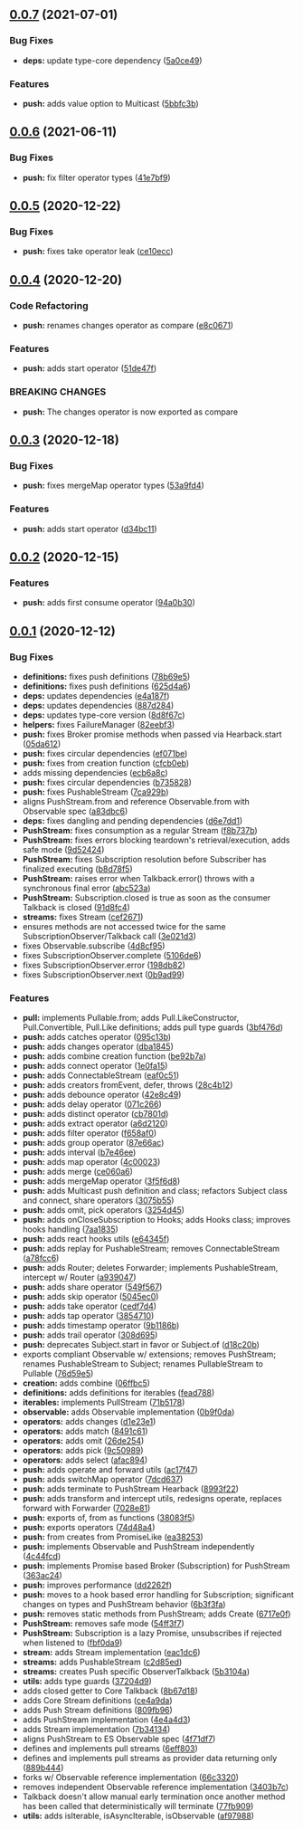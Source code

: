 ## [0.0.7](https://github.com/rafamel/multitude/compare/v0.0.6...v0.0.7) (2021-07-01)


### Bug Fixes

* **deps:** update type-core dependency ([5a0ce49](https://github.com/rafamel/multitude/commit/5a0ce4937ea515a895c4597d0d22aae41e45223d))


### Features

* **push:** adds value option to Multicast ([5bbfc3b](https://github.com/rafamel/multitude/commit/5bbfc3bd7a743e975591b9a6f7a471a2f1c510e9))



## [0.0.6](https://github.com/rafamel/multitude/compare/v0.0.5...v0.0.6) (2021-06-11)


### Bug Fixes

* **push:** fix filter operator types ([41e7bf9](https://github.com/rafamel/multitude/commit/41e7bf9a29bd9e71e1315436621d497e64d64c24))



## [0.0.5](https://github.com/rafamel/multitude/compare/v0.0.4...v0.0.5) (2020-12-22)


### Bug Fixes

* **push:** fixes take operator leak ([ce10ecc](https://github.com/rafamel/multitude/commit/ce10ecc54605a1e242bc7abc0e55ba1bef552b46))



## [0.0.4](https://github.com/rafamel/multitude/compare/v0.0.3...v0.0.4) (2020-12-20)


### Code Refactoring

* **push:** renames changes operator as compare ([e8c0671](https://github.com/rafamel/multitude/commit/e8c067118c9042aa879d53b374280373e1a9a24c))


### Features

* **push:** adds start operator ([51de47f](https://github.com/rafamel/multitude/commit/51de47f75e5e2614e06a3d75c1f44593f45f7d99))


### BREAKING CHANGES

* **push:** The changes operator is now exported as compare



## [0.0.3](https://github.com/rafamel/multitude/compare/v0.0.2...v0.0.3) (2020-12-18)


### Bug Fixes

* **push:** fixes mergeMap operator types ([53a9fd4](https://github.com/rafamel/multitude/commit/53a9fd471e559a21491e60c0c8b1ad1e76a537b8))


### Features

* **push:** adds start operator ([d34bc11](https://github.com/rafamel/multitude/commit/d34bc11a41a96fc9017871da15afbdf17624f37b))



## [0.0.2](https://github.com/rafamel/multitude/compare/v0.0.1...v0.0.2) (2020-12-15)


### Features

* **push:** adds first consume operator ([94a0b30](https://github.com/rafamel/multitude/commit/94a0b30715969cfd55a735501832a74d0ea9d9c5))



## [0.0.1](https://github.com/rafamel/multitude/compare/d1e23e122f835ef452f719d306a7b5ecb2f9569f...v0.0.1) (2020-12-12)


### Bug Fixes

* **definitions:** fixes push definitions ([78b69e5](https://github.com/rafamel/multitude/commit/78b69e5b2c0ec3e87a44b74bb12d39f2c03fa5af))
* **definitions:** fixes push definitions ([625d4a6](https://github.com/rafamel/multitude/commit/625d4a6f65b72ab78db2f975503bdef745c9398e))
* **deps:** updates dependencies ([e4a187f](https://github.com/rafamel/multitude/commit/e4a187f7eddf630a86241b64ab08d4f687d84ce6))
* **deps:** updates dependencies ([887d284](https://github.com/rafamel/multitude/commit/887d28437b702421548984770007d12c6e4a4170))
* **deps:** updates type-core version ([8d8f67c](https://github.com/rafamel/multitude/commit/8d8f67c7dc76309cd26abd95deea02154b005595))
* **helpers:** fixes FailureManager ([82eebf3](https://github.com/rafamel/multitude/commit/82eebf38add3be59a9d3cf4d4f5ca88f3aea9666))
* **push:** fixes Broker promise methods when passed via Hearback.start ([05da612](https://github.com/rafamel/multitude/commit/05da6125bbb0fa1a9cdea6d1a6aa18e6368b35db))
* **push:** fixes circular dependencies ([ef071be](https://github.com/rafamel/multitude/commit/ef071be2e04183d1aa82d5293f99004d69593cb7))
* **push:** fixes from creation function ([cfcb0eb](https://github.com/rafamel/multitude/commit/cfcb0ebe72e9bb23fc28de81e24e410df9555dae))
* adds missing dependencies ([ecb6a8c](https://github.com/rafamel/multitude/commit/ecb6a8cbaed1d050fc42338456df325532ee1e96))
* **push:** fixes circular dependencies ([b735828](https://github.com/rafamel/multitude/commit/b735828ade8b531d71770dcaec486a6eb2bbe35b))
* **push:** fixes PushableStream ([7ca929b](https://github.com/rafamel/multitude/commit/7ca929b1fd2a0d00758021f702d917a4056b0852))
* aligns PushStream.from and reference Observable.from with Observable spec ([a83dbc6](https://github.com/rafamel/multitude/commit/a83dbc6c09e956081b354effc7a2edb5243068f3))
* **deps:** fixes dangling and pending dependencies ([d6e7dd1](https://github.com/rafamel/multitude/commit/d6e7dd194196805c95ab60b42f2afb8755fc03c1))
* **PushStream:** fixes consumption as a regular Stream ([f8b737b](https://github.com/rafamel/multitude/commit/f8b737b4678ffaef58791cf463c803d4ef6365bd))
* **PushStream:** fixes errors blocking teardown's retrieval/execution, adds safe mode ([9d52424](https://github.com/rafamel/multitude/commit/9d5242410f265b3c09e10df381fb8a62053ebb54))
* **PushStream:** fixes Subscription resolution before Subscriber has finalized executing ([b8d78f5](https://github.com/rafamel/multitude/commit/b8d78f5d695ae0f9a82c7217bcdaeb388c0df53b))
* **PushStream:** raises error when Talkback.error() throws with a synchronous final error ([abc523a](https://github.com/rafamel/multitude/commit/abc523aff230c547e7ee79d31597f94f9ff46b6a))
* **PushStream:** Subscription.closed is true as soon as the consumer Talkback is closed ([91d8fc4](https://github.com/rafamel/multitude/commit/91d8fc45036d7e092a02f1084cb60649255c36db))
* **streams:** fixes Stream ([cef2671](https://github.com/rafamel/multitude/commit/cef2671348a6dbfd8fe4509038ea1843c96f9c54))
* ensures methods are not accessed twice for the same SubscriptionObserver/Talkback call ([3e021d3](https://github.com/rafamel/multitude/commit/3e021d32ecddff35400b1bebf40ce490ea953e1d))
* fixes Observable.subscribe ([4d8cf95](https://github.com/rafamel/multitude/commit/4d8cf951826120311ebeca224ba9cd96e2a87cb3))
* fixes SubscriptionObserver.complete ([5106de6](https://github.com/rafamel/multitude/commit/5106de604a680fcf6b8c77707763e4743060c9ea))
* fixes SubscriptionObserver.error ([198db82](https://github.com/rafamel/multitude/commit/198db82a6f73a092cafd0c84cbc7fa9adadfc5bd))
* fixes SubscriptionObserver.next ([0b9ad99](https://github.com/rafamel/multitude/commit/0b9ad990ad65e7c6e14793dc688f08cb4bc3f786))


### Features

* **pull:** implements Pullable.from; adds Pull.LikeConstructor, Pull.Convertible, Pull.Like definitions; adds pull type guards ([3bf476d](https://github.com/rafamel/multitude/commit/3bf476dfe5882efd39e7fe1a5df8245c26e62dcd))
* **push:** adds catches operator ([095c13b](https://github.com/rafamel/multitude/commit/095c13b6d0bbbfdec162c4b2badcf21c72a787e8))
* **push:** adds changes operator ([dba1845](https://github.com/rafamel/multitude/commit/dba1845e71e019b4e9c098a404d468b7ae08bed5))
* **push:** adds combine creation function ([be92b7a](https://github.com/rafamel/multitude/commit/be92b7ad6bf554ace319965c9a92c447f8b56f63))
* **push:** adds connect operator ([1e0fa15](https://github.com/rafamel/multitude/commit/1e0fa1530ac562f914701a2efda34582debe021f))
* **push:** adds ConnectableStream ([eaf0c51](https://github.com/rafamel/multitude/commit/eaf0c51696bf1a6c65914f4783516f4723210f92))
* **push:** adds creators fromEvent, defer, throws ([28c4b12](https://github.com/rafamel/multitude/commit/28c4b12092c6d694ac7acba9630d058d54a833d6))
* **push:** adds debounce operator ([42e8c49](https://github.com/rafamel/multitude/commit/42e8c49ce706bb9fc7a8ac499290dbf376e99276))
* **push:** adds delay operator ([071c266](https://github.com/rafamel/multitude/commit/071c266cdfe1da74b9b911de36456c8d2e9e870c))
* **push:** adds distinct operator ([cb7801d](https://github.com/rafamel/multitude/commit/cb7801d459f5b280b278b91f651de8f9fc63ae3d))
* **push:** adds extract operator ([a6d2120](https://github.com/rafamel/multitude/commit/a6d2120a34452428cfacbe257bbe4e8999d11055))
* **push:** adds filter operator ([f658af0](https://github.com/rafamel/multitude/commit/f658af0cf345353462b9db44291b5584b5c4f6e3))
* **push:** adds group operator ([87e66ac](https://github.com/rafamel/multitude/commit/87e66ac7b98eeacc71f655b81076119b5ed722d9))
* **push:** adds interval ([b7e46ee](https://github.com/rafamel/multitude/commit/b7e46eefc79fd58da8736881c806b35926af96cb))
* **push:** adds map operator ([4c00023](https://github.com/rafamel/multitude/commit/4c0002355165eb900e67fb42ae14e390c1903ee9))
* **push:** adds merge ([ce060a6](https://github.com/rafamel/multitude/commit/ce060a644c487a5983ef64fc90bd260ae35473e1))
* **push:** adds mergeMap operator ([3f5f6d8](https://github.com/rafamel/multitude/commit/3f5f6d86fd85db9e73c59b1a0beb80932aa94626))
* **push:** adds Multicast push definition and class; refactors Subject class and connect, share operators ([3075b55](https://github.com/rafamel/multitude/commit/3075b557d84cee0532d2de5e08d64f67d8629ed1))
* **push:** adds omit, pick operators ([3254d45](https://github.com/rafamel/multitude/commit/3254d451e25672923b746d9e9f8619a3fa8f42d0))
* **push:** adds onCloseSubscription to Hooks; adds Hooks class; improves hooks handling ([7aa1835](https://github.com/rafamel/multitude/commit/7aa183568db61bae037e0536023ce6bfbed41d3a))
* **push:** adds react hooks utils ([e64345f](https://github.com/rafamel/multitude/commit/e64345fa07198187a944774ac4fe17ec514949ee))
* **push:** adds replay for PushableStream; removes ConnectableStream ([a78fcc6](https://github.com/rafamel/multitude/commit/a78fcc676a30faca84be3061d13129507f3bd481))
* **push:** adds Router; deletes Forwarder; implements PushableStream, intercept w/ Router ([a939047](https://github.com/rafamel/multitude/commit/a9390470cb603690cdad94bdf55ae6665f513014))
* **push:** adds share operator ([549f567](https://github.com/rafamel/multitude/commit/549f5676fde9ccf3f0b1c8c2a64cf24f00a77bd6))
* **push:** adds skip operator ([5045ec0](https://github.com/rafamel/multitude/commit/5045ec06c4157ca485bf25f41571a3577d117ba8))
* **push:** adds take operator ([cedf7d4](https://github.com/rafamel/multitude/commit/cedf7d4aa0a9736a79aeaf01cfaec1b99477e85c))
* **push:** adds tap operator ([3854710](https://github.com/rafamel/multitude/commit/38547109e732aab03af4cc060e1907c245d1d905))
* **push:** adds timestamp operator ([9b1186b](https://github.com/rafamel/multitude/commit/9b1186ba2c415f95e86384f68ef0953d68b8cc8e))
* **push:** adds trail operator ([308d695](https://github.com/rafamel/multitude/commit/308d6953047c91cdb9016cf711640bd65449413d))
* **push:** deprecates Subject.start in favor or Subject.of ([d18c20b](https://github.com/rafamel/multitude/commit/d18c20bfc8949d45c9fefb1e6d07b7f40b0c6489))
* exports compliant Observable w/ extensions; removes PushStream; renames PushableStream to Subject; renames PullableStream to Pullable ([76d59e5](https://github.com/rafamel/multitude/commit/76d59e5a856dddbec4c0bba194ccd16dae458a7f))
* **creation:** adds combine ([06ffbc5](https://github.com/rafamel/multitude/commit/06ffbc57d607584117c507144df7d85f099cb441))
* **definitions:** adds definitions for iterables ([fead788](https://github.com/rafamel/multitude/commit/fead788a7d173e1061891667cbd624389fb1dead))
* **iterables:** implements PullStream ([71b5178](https://github.com/rafamel/multitude/commit/71b51784e16b69edeacc95fe5e2406428bf9ebaa))
* **observable:** adds Observable implementation ([0b9f0da](https://github.com/rafamel/multitude/commit/0b9f0dad095827889672dc767e6133faa4c79781))
* **operators:** adds changes ([d1e23e1](https://github.com/rafamel/multitude/commit/d1e23e122f835ef452f719d306a7b5ecb2f9569f))
* **operators:** adds match ([8491c61](https://github.com/rafamel/multitude/commit/8491c612ee0734e0deb9b94bbbbc12ac71e90f4e))
* **operators:** adds omit ([26de254](https://github.com/rafamel/multitude/commit/26de2548f90e03c6648f18ca119250a3f266b28a))
* **operators:** adds pick ([9c50989](https://github.com/rafamel/multitude/commit/9c5098985ea81490881204944fc4e76200205ec1))
* **operators:** adds select ([afac894](https://github.com/rafamel/multitude/commit/afac894421f86a2b6277743b036b1ba6df746744))
* **push:** adds operate and forward utils ([ac17f47](https://github.com/rafamel/multitude/commit/ac17f4714405eaa4ed061c96afa4420ee70e0a4d))
* **push:** adds switchMap operator ([7dcd637](https://github.com/rafamel/multitude/commit/7dcd6370f310853ed826b187a9ec14344552f67b))
* **push:** adds terminate to PushStream Hearback ([8993f22](https://github.com/rafamel/multitude/commit/8993f22052ef9b7d426309a9522f99a3723768bc))
* **push:** adds transform and intercept utils, redesigns operate, replaces forward with Forwarder ([7028e81](https://github.com/rafamel/multitude/commit/7028e81effe6915343c1b5929b2ec695829e369c))
* **push:** exports of, from as functions ([38083f5](https://github.com/rafamel/multitude/commit/38083f5299ef2699c9f0a7495bb18fcb344d0f86))
* **push:** exports operators ([74d48a4](https://github.com/rafamel/multitude/commit/74d48a4df2489843d7dceaceabd61f18f09bc1dc))
* **push:** from creates from PromiseLike ([ea38253](https://github.com/rafamel/multitude/commit/ea38253eca5290f0d63ca4a75896cf7f044fce23))
* **push:** implements Observable and PushStream independently ([4c44fcd](https://github.com/rafamel/multitude/commit/4c44fcd122bb5b92f0b4ed390906a4479123568a))
* **push:** implements Promise based Broker (Subscription) for PushStream ([363ac24](https://github.com/rafamel/multitude/commit/363ac24ddf08075da657ae60a5a0d715addc6343))
* **push:** improves performance ([dd2262f](https://github.com/rafamel/multitude/commit/dd2262fa1a3ae3d27af2f85bb85f840e033d1cf9))
* **push:** moves to a hook based error handling for Subscription; significant changes on types and PushStream behavior ([6b3f3fa](https://github.com/rafamel/multitude/commit/6b3f3fa1da34cebea5e7ee232345f91592a6a790))
* **push:** removes static methods from PushStream; adds Create ([6717e0f](https://github.com/rafamel/multitude/commit/6717e0f4f5d6f01c30d1a43c3ad93b3a15a0579f))
* **PushStream:** removes safe mode ([54ff3f7](https://github.com/rafamel/multitude/commit/54ff3f746d08e74a051aab802fb2b1003bdecbbc))
* **PushStream:** Subscription is a lazy Promise, unsubscribes if rejected when listened to ([fbf0da9](https://github.com/rafamel/multitude/commit/fbf0da93cd45d54a341ece28dcf69485cdc86c1b))
* **stream:** adds Stream implementation ([eac1dc6](https://github.com/rafamel/multitude/commit/eac1dc678a8066baa5bfc34d1d39bebef606f4fa))
* **streams:** adds PushableStream ([c2d85ed](https://github.com/rafamel/multitude/commit/c2d85ed2f3e4d451486b47e58e3898744f0dfe61))
* **streams:** creates Push specific ObserverTalkback ([5b3104a](https://github.com/rafamel/multitude/commit/5b3104ad0e1af298841069a3067a4a8742fb4058))
* **utils:** adds type guards ([37204d9](https://github.com/rafamel/multitude/commit/37204d929c1885a831d03a4c5dd434be9241952e))
* adds closed getter to Core Talkback ([8b67d18](https://github.com/rafamel/multitude/commit/8b67d188a8741f09902e5cb8f77c43c503106e3d))
* adds Core Stream definitions ([ce4a9da](https://github.com/rafamel/multitude/commit/ce4a9da89f40c1bead0126c9deabaef293f8d99e))
* adds Push Stream definitions ([809fb96](https://github.com/rafamel/multitude/commit/809fb96f525ef31c72f53671a87eedd6837db6fa))
* adds PushStream implementation ([4e4a4d3](https://github.com/rafamel/multitude/commit/4e4a4d3ab920f5c5ba61656ad065778049ca9457))
* adds Stream implementation ([7b34134](https://github.com/rafamel/multitude/commit/7b34134436b6a1038e62e0acf8188dd88ec38e45))
* aligns PushStream to ES Observable spec ([4f71df7](https://github.com/rafamel/multitude/commit/4f71df7250b012eb989a870129ed662a954ae202))
* defines and implements pull streams ([6eff803](https://github.com/rafamel/multitude/commit/6eff803363b06d9724d3ac8ba35918ceef685704))
* defines and implements pull streams as provider data returning only ([889b444](https://github.com/rafamel/multitude/commit/889b444071bd562c60a50f7350cdd94f6da161bc))
* forks w/ Observable reference implementation ([66c3320](https://github.com/rafamel/multitude/commit/66c332023734eaf24ccf6b82aeb5120f8f94498f))
* removes independent Observable reference implementation ([3403b7c](https://github.com/rafamel/multitude/commit/3403b7cd751a6dfc92964c7e6b5765607b0e6721))
* Talkback doesn't allow manual early termination once another method has been called that deterministically will terminate ([77fb909](https://github.com/rafamel/multitude/commit/77fb909c974bfbf780292cc4b241b2d75343f8bb))
* **utils:** adds isIterable, isAsyncIterable, isObservable ([af97988](https://github.com/rafamel/multitude/commit/af97988b4dd474e2958761989674036297397af3))



